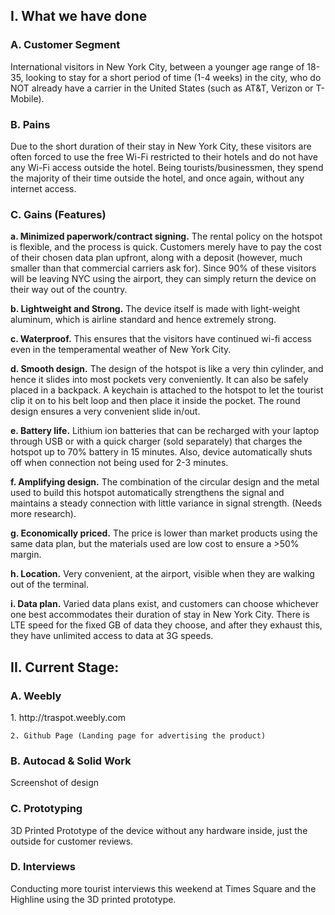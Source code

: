 <title> EXECUTIVE SUMMARY OF EVENTS FOR WI-FI HOTSPOT: </title>
<h2> I. What we have done </h2>
  <h3>A. Customer Segment</h3>

  International visitors in New York City, between a younger age range of 18-35, looking to stay for a short period of time (1-4 weeks) in the city, who do NOT already have a carrier in the United States (such as AT&T, Verizon or T-Mobile).

  <h3>B. Pains</h3>

  Due to the short duration of their stay in New York City, these visitors are often forced to use the free Wi-Fi restricted to their hotels and do not have any Wi-Fi access outside the hotel. Being tourists/businessmen, they spend the majority of their time outside the hotel, and once again, without any internet access.

<h3>C. Gains (Features) </h3>

   <b><p>      a. Minimized paperwork/contract signing.</b> The rental policy on the hotspot is flexible, and the process is quick. Customers merely have to pay the cost of their chosen data plan upfront, along with a deposit (however, much smaller than that commercial carriers ask for). Since 90% of these visitors will be leaving NYC using the airport, they can simply return the device on their way out of the country.</p>
   <b><p>b. Lightweight and Strong.</b> The device itself is made with light-weight aluminum, which is airline standard and hence extremely strong.</p>
   <b><p>c. Waterproof.</b> This ensures that the visitors have continued wi-fi access even in the temperamental weather of New York City.</p>
   <b><p>d. Smooth design.</b> The design of the hotspot is like a very thin cylinder, and hence it slides into most pockets very conveniently. It can also be safely placed in a backpack. A keychain is attached to the hotspot to let the tourist clip it on to his belt loop and then place it inside the pocket. The round design ensures a very convenient slide in/out.</p>
   <b><p>e. Battery life.</b> Lithium ion batteries that can be recharged with your laptop through USB or with a quick charger (sold separately) that charges the hotspot up to 70% battery in 15 minutes. Also, device automatically shuts off when connection not being used for 2-3 minutes.</p>
   <b><p>f. Amplifying design.</b> The combination of the circular design and the metal used to build this hotspot automatically strengthens the signal and maintains a steady connection with little variance in signal strength. (Needs more research).</p>
   <b><p>g. Economically priced.</b> The price is lower than market products using the same data plan, but the materials used are low cost to ensure a >50% margin.</p>
   <b><p>h. Location.</b> Very convenient, at the airport, visible when they are walking out of the terminal.</p>
   <b><p>i. Data plan.</b> Varied data plans exist, and customers can choose whichever one best accommodates their duration of stay in New York City. There is LTE speed for the fixed GB of data they choose, and after they exhaust this, they have unlimited access to data at 3G speeds.</p>

<h2>II. Current Stage:</h2>
  <h3>A. Weebly </h3>
    1. http://traspot.weebly.com
    
    2. Github Page (Landing page for advertising the product)
  <h3>B. Autocad & Solid Work</h3>
  Screenshot of design
  <h3>C. Prototyping </h3>
  3D Printed Prototype of the device without any hardware inside, just the outside for customer reviews. 
  <h3>D. Interviews</h3>
  Conducting more tourist interviews this weekend at Times Square and the Highline using the 3D printed prototype. 
